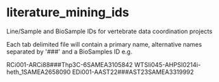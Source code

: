 # literature_mining_ids
Line/Sample and BioSample IDs for vertebrate data coordination projects

Each tab delimited file will contain a primary name, alternative names
separated by '###' and a BioSamples ID e.g.

RCi001-ARCi88###Thp3C-6SAMEA3105842
WTSIi045-AHPSI0214i-heth_1SAMEA2658090
EDi001-AAST22###AST23SAMEA3319992
